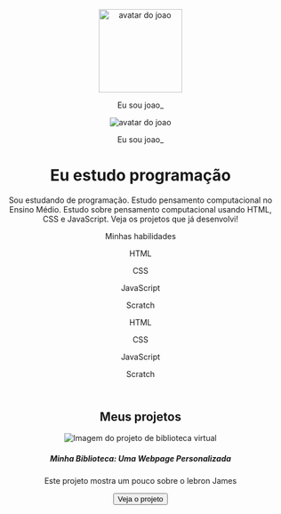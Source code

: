 <meta charset="UTF-8">
     <meta name="viewport" content="width=device-width, initial-scale=1.0">
     <link href="https://cdn.jsdelivr.net/npm/bootstrap@5.3.2/dist/css/bootstrap.min.css" rel="stylesheet">
     <link rel="stylesheet" href="https://cdn.jsdelivr.net/npm/bootstrap-icons@1.11.3/font/bootstrap-icons.min.css">
     <link rel="stylesheet" href="style.css">
     <title>Meu portfólio</title>
 </head>
 
 <body>
     <header class="container text-center">
         <img src="[img/avatar-perfil.png](https://www.cnnbrasil.com.br/esportes/basquete/lebron-x-curry-rodada-de-natal-da-nba-tem-duelo-com-figuroes/)" alt="avatar do joao" class="rounded-circle" width="150" height="150"
             srcset="">
         <p class="lead">Eu sou joao_</p>
     <header class="container">
         <img src="[img/avatar-perfil.png](https://encrypted-tbn0.gstatic.com/images?q=tbn:ANd9GcQ7GQXSJnOIuBqL8p6Veod1RVrfGYtnH6Tw3A&s)" alt="avatar do joao" srcset="">
         <p>Eu sou joao_</p>
         <h1>Eu estudo programação</h1>
         <p>Sou estudando de programação. Estudo pensamento computacional no Ensino
             Médio. Estudo sobre pensamento computacional usando HTML, CSS e JavaScript. Veja os projetos
             que já desenvolvi!</p>
         <p>Minhas habilidades</p>
         <div>
             <p class="badge bg-secondary">HTML</p>
             <p class="badge bg-secondary">CSS</p>
             <p class="badge bg-secondary">JavaScript</p>
             <p class="badge bg-secondary">Scratch</p>
             <p>HTML</p>
             <p>CSS</p>
             <p>JavaScript</p>
             <p>Scratch</p>
         </div>
     </header>
    <main class="container mt-5">
        <h2>Meus projetos</h2>
        <div class="row">
            <!-- Projeto 1 -->
            <div class="col-md-4">
                <div class="card">
                    <img src="img/projeto-1.png" class="card-img-top" alt="Imagem do projeto de biblioteca virtual">
                    <div class="card-body">
                        <h5 class="card-title">Minha Biblioteca: Uma Webpage Personalizada</h5>
                        <p class="card-text">Este projeto mostra um pouco sobre o lebron James
                        </p>
                        <button type="button" class="btn btn-link" data-bs-toggle="modal" data-bs-target="#modal1">Veja
                            o projeto</button>
                    </div>
                </div>
            </div>
